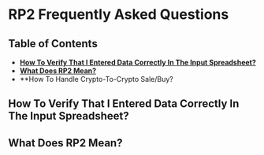 # RP2 Frequently Asked Questions

## Table of Contents

* **[How To Verify That I Entered Data Correctly In The Input Spreadsheet?](#how-to-verify-that-i-entered-data-correctly-in-the-input-spreadsheet)**
* **[What Does RP2 Mean?](#what-does-rp2-mean)**
* **How To Handle Crypto-To-Crypto Sale/Buy?

## How To Verify That I Entered Data Correctly In The Input Spreadsheet?
## What Does RP2 Mean?